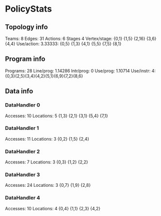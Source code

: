 # PolicyStats
## Topology info
Teams:		8
Edges:		31
Actions:	6
Stages		4
Vertex/stage:	{0,1} {1,5} {2,16} {3,6} {4,4} 
Use/action:	3.33333: {0,5} {1,3} {4,1} {5,5} {7,5} {8,1} 

## Program info
Programs:	28
Line/prog:	1.14286
Intr/prog:	0
Use/prog:	1.10714
Use/instr:	4: {0,3}{2,5}{3,4}{4,2}{5,1}{6,9}{7,2}{8,6}

## Data info

### DataHandler 0
Accesses:	10
Locations:	5
{1,3} {2,1} {3,1} {5,4} {7,1} 

### DataHandler 1
Accesses:	11
Locations:	3
{0,2} {1,5} {2,4} 

### DataHandler 2
Accesses:	7
Locations:	3
{0,3} {1,2} {2,2} 

### DataHandler 3
Accesses:	24
Locations:	3
{0,7} {1,9} {2,8} 

### DataHandler 4
Accesses:	10
Locations:	4
{0,4} {1,1} {2,3} {4,2} 